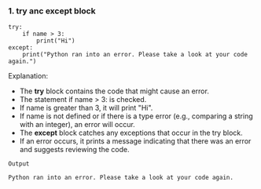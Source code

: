 ### 1. try anc except block

```
try:
    if name > 3:
        print("Hi")
except:
    print("Python ran into an error. Please take a look at your code again.")
```

Explanation:
* The **try** block contains the code that might cause an error.
* The statement if name > 3: is checked.
* If name is greater than 3, it will print "Hi".
* If name is not defined or if there is a type error (e.g., comparing a string with an integer), an error will occur.
* The **except** block catches any exceptions that occur in the try block.
* If an error occurs, it prints a message indicating that there was an error and suggests reviewing the code.


```
Output

Python ran into an error. Please take a look at your code again.
```
